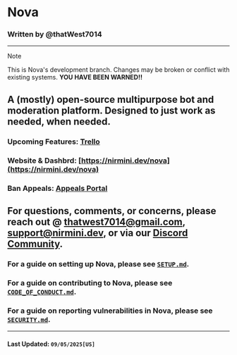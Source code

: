 # Nova
### Written by @thatWest7014
---
> [!NOTE] 
> This is Nova's development branch. Changes may be broken or conflict with existing systems. **YOU HAVE BEEN WARNED!!**

## A (mostly) open-source multipurpose bot and moderation platform. Designed to just work as needed, when needed.

### Upcoming Features: [Trello](https://trello.com/Nirmini)
### Website & Dashbrd: [https://nirmini.dev/nova](https://nirmini.dev/nova)
### Ban Appeals: [Appeals Portal](https://nirmini.dev/forms/Appeal)

For questions, comments, or concerns, please reach out @ [thatwest7014@gmail.com](mailto:thatwest7014@gmail.com), [support@nirmini.dev](mailto:support@nirmini.dev), or via our [Discord Community](https://example.com).
---
### For a guide on setting up Nova, please see [`SETUP.md`](https://github.com/Nirmini/NovaBot-Dev/blob/master/SETUP.md).
### For a guide on contributing to Nova, please see [`CODE_OF_CONDUCT.md`](https://github.com/Nirmini/NovaBot-Dev/blob/master/CODE_OF_CONDUCT.md).
### For a guide on reporting vulnerabilities in Nova, please see [`SECURITY.md`](https://github.com/Nirmini/NovaBot-Dev/blob/master/SECURITY.md).
---
#### Last Updated: `09/05/2025[US]`
